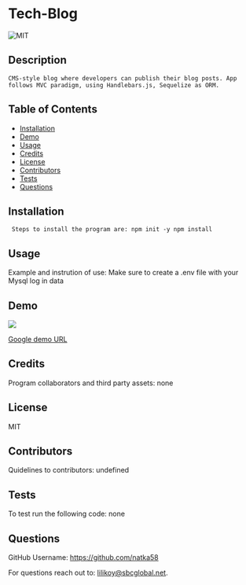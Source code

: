 
  #  Tech-Blog 
  
  
 ![MIT](https://img.shields.io/badge/license-MIT-yellow.svg) 
  
  
  ## Description
    CMS-style blog where developers can publish their blog posts. App follows MVC paradigm, using Handlebars.js, Sequelize as ORM. 
    
  ## Table of Contents
  * [Installation](#installation)
  * [Demo](#Demo)
  * [Usage](#usage)
  * [Credits](#credits)
  * [License](#license)
  * [Contributors](#contributors)
  * [Tests](#tests)
  * [Questions](#questions)
  
   ## Installation
     Steps to install the program are: npm init -y npm install
 
   
  ## Usage
  Example and instrution of use: Make sure to create a .env file with your Mysql log in data

  ## Demo
  ![](#) 

[Google demo URL](#) 
  
  ## Credits
   Program collaborators and third party assets: none
  
  ## License
  MIT
  
  ## Contributors
   Quidelines to contributors: undefined

  ## Tests
   To test run the following code: none 
  
    
  ## Questions
  
 GitHub Username: https://github.com/natka58 
  
 For questions reach out to: lilikoy@sbcglobal.net.